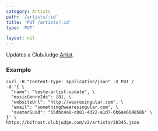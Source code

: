 ```yaml
---
category: Artists
path: '/artists/:id'
title: 'PUT /artists/:id'
type: 'PUT'

layout: nil
---
```


Updates a ClubJudge [Artist](#/artist-model).

### Example

```
curl -H "Content-Type: application/json" -X PUT /
-d '{ \
  "name": "teste-artist-update", \
  "musicGenreIds": [8], \
  "websiteUrl": "http://wearesingular.com", \
  "email": "something@wearesingular.com", \
  "avatarGuid": "55dbc4a8-c081-4322-a1d7-6b6ae6648586" \
}' \
https://bifrost.clubjudge.com/v2/artists/28345.json
```
